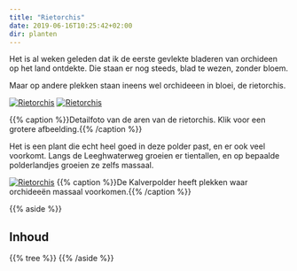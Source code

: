 ```yaml
---
title: "Rietorchis"
date: 2019-06-16T10:25:42+02:00
dir: planten
---
```


Het is al weken geleden dat ik de eerste gevlekte bladeren van orchideen op het land ontdekte. 
Die staan er nog steeds, blad te wezen, zonder bloem. 

Maar op andere plekken staan ineens wel orchideeen in bloei, de rietorchis.

[![Rietorchis](/images/rietorchis-aar-detail.jpeg)](/images/rietorchis-aar.jpeg)
[![Rietorchis](/images/rietorchis-aar-2-detail.jpeg)](/images/rietorchis.jpg)

{{% caption %}}Detailfoto van de aren van de rietorchis. Klik voor een grotere afbeelding.{{% /caption %}}

Het is een plant die echt heel goed in deze polder past, en er ook veel voorkomt. 
Langs de Leeghwaterweg groeien er tientallen, en op bepaalde polderlandjes groeien ze zelfs massaal.

[![Rietorchis](/images/orgi-van-orchis-klein.jpg)](/images/orgi-van-orchis-groot.jpg)
{{% caption %}}De Kalverpolder heeft plekken waar orchideeën massaal voorkomen.{{% /caption %}}  

{{% aside %}}
## Inhoud
{{% tree %}}
{{% /aside %}}
